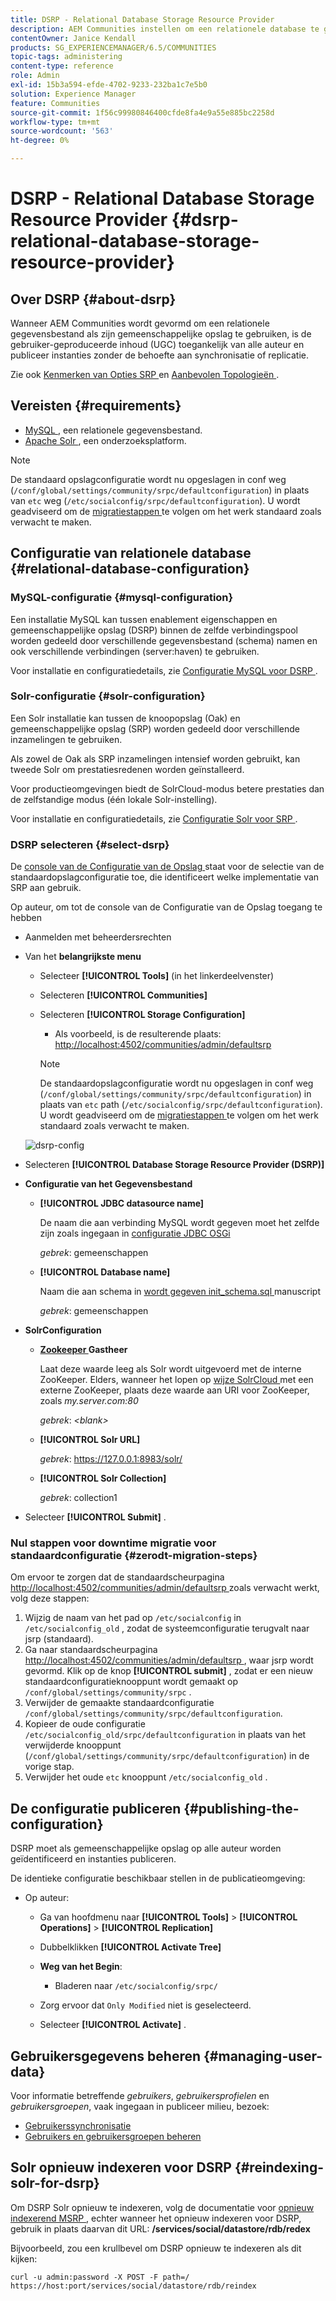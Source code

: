 ```yaml
---
title: DSRP - Relational Database Storage Resource Provider
description: AEM Communities instellen om een relationele database te gebruiken als de algemene opslag
contentOwner: Janice Kendall
products: SG_EXPERIENCEMANAGER/6.5/COMMUNITIES
topic-tags: administering
content-type: reference
role: Admin
exl-id: 15b3a594-efde-4702-9233-232ba1c7e5b0
solution: Experience Manager
feature: Communities
source-git-commit: 1f56c99980846400cfde8fa4e9a55e885bc2258d
workflow-type: tm+mt
source-wordcount: '563'
ht-degree: 0%

---
```


# DSRP - Relational Database Storage Resource Provider {#dsrp-relational-database-storage-resource-provider}

## Over DSRP {#about-dsrp}

Wanneer AEM Communities wordt gevormd om een relationele gegevensbestand als zijn gemeenschappelijke opslag te gebruiken, is de gebruiker-geproduceerde inhoud (UGC) toegankelijk van alle auteur en publiceer instanties zonder de behoefte aan synchronisatie of replicatie.

Zie ook [ Kenmerken van Opties SRP ](working-with-srp.md#characteristics-of-srp-options) en [ Aanbevolen Topologieën ](topologies.md).

## Vereisten {#requirements}

* [ MySQL ](#mysql-configuration), een relationele gegevensbestand.
* [ Apache Solr ](#solr-configuration), een onderzoeksplatform.

>[!NOTE]
>
>De standaard opslagconfiguratie wordt nu opgeslagen in conf weg (`/conf/global/settings/community/srpc/defaultconfiguration`) in plaats van `etc` weg (`/etc/socialconfig/srpc/defaultconfiguration`). U wordt geadviseerd om de [ migratiestappen ](#zerodt-migration-steps) te volgen om het werk standaard zoals verwacht te maken.

## Configuratie van relationele database {#relational-database-configuration}

### MySQL-configuratie {#mysql-configuration}

Een installatie MySQL kan tussen enablement eigenschappen en gemeenschappelijke opslag (DSRP) binnen de zelfde verbindingspool worden gedeeld door verschillende gegevensbestand (schema) namen en ook verschillende verbindingen (server:haven) te gebruiken.

Voor installatie en configuratiedetails, zie [ Configuratie MySQL voor DSRP ](dsrp-mysql.md).

### Solr-configuratie {#solr-configuration}

Een Solr installatie kan tussen de knoopopslag (Oak) en gemeenschappelijke opslag (SRP) worden gedeeld door verschillende inzamelingen te gebruiken.

Als zowel de Oak als SRP inzamelingen intensief worden gebruikt, kan tweede Solr om prestatiesredenen worden geïnstalleerd.

Voor productieomgevingen biedt de SolrCloud-modus betere prestaties dan de zelfstandige modus (één lokale Solr-instelling).

Voor installatie en configuratiedetails, zie [ Configuratie Solr voor SRP ](solr.md).

### DSRP selecteren {#select-dsrp}

De [ console van de Configuratie van de Opslag ](srp-config.md) staat voor de selectie van de standaardopslagconfiguratie toe, die identificeert welke implementatie van SRP aan gebruik.

Op auteur, om tot de console van de Configuratie van de Opslag toegang te hebben

* Aanmelden met beheerdersrechten
* Van het **belangrijkste menu**

   * Selecteer **[!UICONTROL Tools]** (in het linkerdeelvenster)
   * Selecteren **[!UICONTROL Communities]**
   * Selecteren **[!UICONTROL Storage Configuration]**

      * Als voorbeeld, is de resulterende plaats: [ http://localhost:4502/communities/admin/defaultsrp ](http://localhost:4502/communities/admin/defaultsrp)

     >[!NOTE]
     >
     >De standaardopslagconfiguratie wordt nu opgeslagen in conf weg (`/conf/global/settings/community/srpc/defaultconfiguration`)      in plaats van `etc` path (`/etc/socialconfig/srpc/defaultconfiguration`). U wordt geadviseerd om de [ migratiestappen ](#zerodt-migration-steps) te volgen om het werk standaard zoals verwacht te maken.

  ![ dsrp-config ](assets/dsrp-config.png)

* Selecteren **[!UICONTROL Database Storage Resource Provider (DSRP)]**
* **Configuratie van het Gegevensbestand**

   * **[!UICONTROL JDBC datasource name]**

     De naam die aan verbinding MySQL wordt gegeven moet het zelfde zijn zoals ingegaan in [ configuratie JDBC OSGi ](dsrp-mysql.md#configurejdbcconnections)

     *gebrek*: gemeenschappen

   * **[!UICONTROL Database name]**

     Naam die aan schema in [ wordt gegeven init_schema.sql ](dsrp-mysql.md#obtain-the-sql-script) manuscript

     *gebrek*: gemeenschappen

* **SolrConfiguration**

   * **[Zookeeper ](https://solr.apache.org/guide/6_6/using-zookeeper-to-manage-configuration-files.html) Gastheer**

     Laat deze waarde leeg als Solr wordt uitgevoerd met de interne ZooKeeper. Elders, wanneer het lopen op [ wijze SolrCloud ](solr.md#solrcloud-mode) met een externe ZooKeeper, plaats deze waarde aan URI voor ZooKeeper, zoals *my.server.com:80*

     *gebrek*: *&lt;blank>*

   * **[!UICONTROL Solr URL]**

     *gebrek*: https://127.0.0.1:8983/solr/

   * **[!UICONTROL Solr Collection]**

     *gebrek*: collection1

* Selecteer **[!UICONTROL Submit]** .

### Nul stappen voor downtime migratie voor standaardconfiguratie {#zerodt-migration-steps}

Om ervoor te zorgen dat de standaardscheurpagina [ http://localhost:4502/communities/admin/defaultsrp ](http://localhost:4502/communities/admin/defaultsrp) zoals verwacht werkt, volg deze stappen:

1. Wijzig de naam van het pad op `/etc/socialconfig` in `/etc/socialconfig_old` , zodat de systeemconfiguratie terugvalt naar jsrp (standaard).
1. Ga naar standaardscheurpagina [ http://localhost:4502/communities/admin/defaultsrp ](http://localhost:4502/communities/admin/defaultsrp), waar jsrp wordt gevormd. Klik op de knop **[!UICONTROL submit]** , zodat er een nieuw standaardconfiguratieknooppunt wordt gemaakt op `/conf/global/settings/community/srpc` .
1. Verwijder de gemaakte standaardconfiguratie `/conf/global/settings/community/srpc/defaultconfiguration`.
1. Kopieer de oude configuratie `/etc/socialconfig_old/srpc/defaultconfiguration` in plaats van het verwijderde knooppunt (`/conf/global/settings/community/srpc/defaultconfiguration`) in de vorige stap.
1. Verwijder het oude `etc` knooppunt `/etc/socialconfig_old` .

## De configuratie publiceren {#publishing-the-configuration}

DSRP moet als gemeenschappelijke opslag op alle auteur worden geïdentificeerd en instanties publiceren.

De identieke configuratie beschikbaar stellen in de publicatieomgeving:

* Op auteur:

   * Ga van hoofdmenu naar **[!UICONTROL Tools]** > **[!UICONTROL Operations]** > **[!UICONTROL Replication]**
   * Dubbelklikken **[!UICONTROL Activate Tree]**
   * **Weg van het Begin**:

      * Bladeren naar `/etc/socialconfig/srpc/`

   * Zorg ervoor dat `Only Modified` niet is geselecteerd.
   * Selecteer **[!UICONTROL Activate]** .

## Gebruikersgegevens beheren {#managing-user-data}

Voor informatie betreffende *gebruikers*, *gebruikersprofielen* en *gebruikersgroepen*, vaak ingegaan in publiceer milieu, bezoek:

* [Gebruikerssynchronisatie](sync.md)
* [Gebruikers en gebruikersgroepen beheren](users.md)

## Solr opnieuw indexeren voor DSRP {#reindexing-solr-for-dsrp}

Om DSRP Solr opnieuw te indexeren, volg de documentatie voor [ opnieuw indexerend MSRP ](msrp.md#msrp-reindex-tool), echter wanneer het opnieuw indexeren voor DSRP, gebruik in plaats daarvan dit URL: **/services/social/datastore/rdb/redex**

Bijvoorbeeld, zou een krullbevel om DSRP opnieuw te indexeren als dit kijken:

```shell
curl -u admin:password -X POST -F path=/ https://host:port/services/social/datastore/rdb/reindex
```
